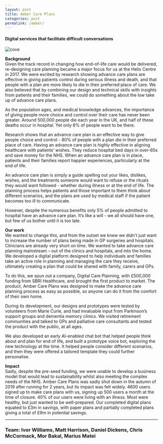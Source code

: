 ```yaml
---
layout: post
title: Amber Care Plans
categories: post
permalink: /amber/
---
```

#### Digital services that facilitate difficult conversations

![cove](/iw/images/amber-use.jpg)

**Background**  
Given the track record in changing how end-of-life care would be delivered, re-designing care planning became a major focus for us at the Helix Centre in 2017. We were excited by research showing advance care plans are effective in giving patients control during serious illness and death, and that people with a plan are more likely to die in their preferred place of care. We also believed that by combining our design and technical skills with insights from patients and their families, we could do something about the low take up of advance care plans.

As the population ages, and medical knowledge advances, the importance of giving people more choice and control over their care has never been greater. Around 500,000 people die each year in the UK, and half of these deaths occur in hospital. Yet only 8% of people want to be there.

Research shows that an advance care plan is an effective way to give people choice and control - 80% of people with a plan die in their preferred place of care. Having an advance care plan is highly effective in aligning healthcare with patients’ wishes. They reduce hospital bed days in over-65s and save money for the NHS. When an advance care plan is in place, patients and their families report happier experiences, particularly at the end of life.

An advance care plan is simply a guide spelling out your likes, dislikes, wishes, and the treatments someone would want to refuse or the rituals they would want followed - whether during illness or at the end of life. The planning process helps patients and those important to them think about different scenarios, and the plans are used by medical staff if the patient becomes too ill to communicate.

However, despite the numerous benefits only 5% of people admitted to hospital have an advance care plan. It’s like a will - we all should have one, but few of us bother until it is too late.

**Our work**  
We wanted to change this, and from the outset we knew we didn’t just want to increase the number of plans being made in GP surgeries and hospitals. Clinicians are already very short on time. We wanted to take advance care planning mainstream – out of the clinics and hospitals, and into the home. We developed a digital platform designed to help individuals and families take an active role in planning and managing the care they receive, ultimately creating a plan that could be shared with family, carers and GPs. 

To do this, we spun out a company, Digital Care Planning, with £500,000 funding from SBRI Healthcare, and brought the first product to market. The product, Amber Care Plans was designed to make the advance care planning process as easy as possible, so anyone can do it from the comfort of their own home.

During its development, our designs and prototypes were tested by volunteers from Marie Curie, and had invaluable input from Parkinson’s support groups and dementia memory clinics. We visited retirement communities and talked to GPs and palliative care consultants and tested the product with the public, at all ages.

We also developed an early AI-enabled chat bot that helped people think about and plan for end of life, and built a prototype voice bot, exploring the new technology at the time. It helped people consider different scenarios, and then they were offered a tailored template they could further personalise.

**Impact**  
Sadly, despite the pre-seed funding, we were unable to develop a business model that would lead to sustainability whilst also meeting the complex needs of the NHS. Amber Care Plans was sadly shut down in the autumn of 2019 after running for 2 years, but its impact was felt widely. 4600 users signed up to make care plans with us, signing up 500 users a month at the time of closure. 40% of our users were living with an illness. Most were healthy, but just wanted to be well-prepared. Our completed digital plans equated to £3m in savings, with paper plans and partially completed plans giving a total of £9m in potential savings.


---
### Team: Ivor Williams, Matt Harrison, Daniel Dickens, Chris McCormack, Mor Bakal, Marius Matei

